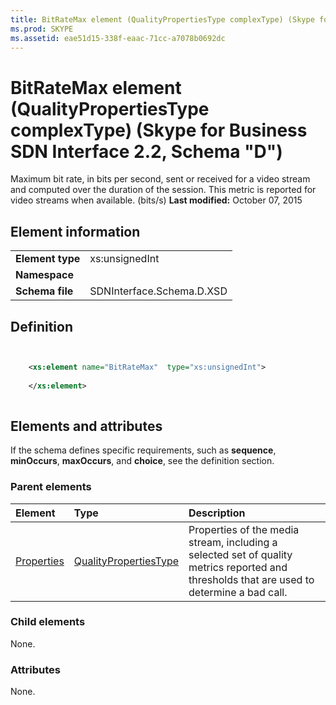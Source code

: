 ```yaml
---
title: BitRateMax element (QualityPropertiesType complexType) (Skype for Business SDN Interface 2.2, Schema "D")
ms.prod: SKYPE
ms.assetid: eae51d15-338f-eaac-71cc-a7078b0692dc
---
```



# BitRateMax element (QualityPropertiesType complexType) (Skype for Business SDN Interface 2.2, Schema "D")
Maximum bit rate, in bits per second, sent or received for a video stream and computed over the duration of the session. This metric is reported for video streams when available. (bits/s) 
 **Last modified:** October 07, 2015
  
    
    


## Element information


|||
|:-----|:-----|
|**Element type**|xs:unsignedInt |
|**Namespace**||
|**Schema file**|SDNInterface.Schema.D.XSD |
   

## Definition


```XML


    <xs:element name="BitRateMax"  type="xs:unsignedInt">
    
    </xs:element>
  
```


## Elements and attributes

If the schema defines specific requirements, such as **sequence**, **minOccurs**, **maxOccurs**, and **choice**, see the definition section. 
  
    
    

### Parent elements



|**Element**|**Type**|**Description**|
|:-----|:-----|:-----|
| [Properties](properties-element-qualitytype-complextype-1.md)| [QualityPropertiesType](qualitypropertiestype-complextype.md)|Properties of the media stream, including a selected set of quality metrics reported and thresholds that are used to determine a bad call. |
   

### Child elements

None. 
  
    
    

### Attributes

None. 
  
    
    

